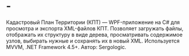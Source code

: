 # -
Кадастровый План Территории (КПТ) — WPF-приложение на C# для просмотра и экспорта XML-файлов КПТ. Позволяет загружать файлы, отображать их структуру в виде дерева, просматривать содержимое узлов, выбирать нужные и сохранять их в новый XML. Используется MVVM, .NET Framework 4.5+. Автор: Sergologic.
